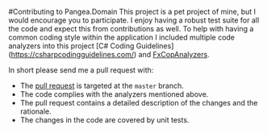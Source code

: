 #Contributing to Pangea.Domain
This project is a pet project of mine, but I would encourage you to participate. I enjoy having a robust test suite for all the code and expect this from contributions as well. To help with having a common coding style within the application I included multiple code analyzers into this project [C# Coding Guidelines] (https://csharpcodingguidelines.com/) and [FxCopAnalyzers](https://github.com/dotnet/roslyn-analyzers). 

In short please send me a pull request with:
- The [pull request](https://help.github.com/articles/using-pull-requests) is targeted at the `master` branch.
- The code complies with the analyzers mentioned above.
- The pull request contains a detailed description of the changes and the rationale.
- The changes in the code are covered by unit tests.
